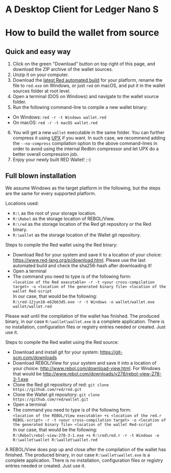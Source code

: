 # A Desktop Client for Ledger Nano S

# How to build the wallet from source

## Quick and easy way

1. Click on the green "Download" button on top right of this page, and download the ZIP archive of the wallet sources.
2. Unzip it on your computer.
3. Download the [latest Red automated build](https://www.red-lang.org/p/download.html) for your platform, rename the file to `red.exe` on Windows, or just `red` on macOS, and put it in the wallet sources folder at root level.
4. Open a terminal (DOS on Windows) and navigate to the wallet source folder.
5. Run the following command-line to compile a new wallet binary:
  * On Windows: `red -r -t Windows wallet.red`
  * On macOS: `red -r -t macOS wallet.red`
6. You will get a new `wallet` executable in the same folder. You can further compress it using [UPX](https://upx.github.io/) if you want. In such case, we recommend adding the `--no-compress` compilation option to the above command-lines in order to avoid using the internal Redbin compressor and let UPX do a better overall compression job.
7. Enjoy your newly built RED Wallet! ;-)

## Full blown installation

We assume Windows as the target platform in the following, but the steps are the same for every supported platform.

Locations used:
- ```R:\``` as the root of your storage location.
- ```R:\Rebol``` as the storage location of REBOL/View.
- ```R:\red``` as the storage location of the Red git repository or the Red binary.
- ```R:\wallet``` as the storage location of the Wallet git repository.

Steps to compile the Red wallet using the Red binary:
- Download Red for your system and save it to a location of your choice: https://www.red-lang.org/p/download.html. Please use the last automated build and check the sha256-hash after downloading it!
- Open a terminal
- The command you need to type is of the following form:  
```<location of the Red executable> -r -t <your cross-compilation target> -o <location of the generated binary file> <location of the wallet Red-script```  
In our case, that would be the following:  
```R:\red-12jun18-e62b63d5.exe -r -t Windows -o wallet/wallet.exe wallet/wallet.red```

Please wait until the compilation of the wallet has finished.
The produced binary, in our case ```R:\wallet\wallet.exe``` is a complete application. There is no installation, configuration files or registry entries needed or created. Just use it.

Steps to compile the Red wallet using the Red source:
- Download and install git for your system: https://git-scm.com/downloads
- Download REBOL/View for your system and save it into a location of your choice: http://www.rebol.com/download-view.html. For Windows that would be http://www.rebol.com/downloads/v278/rebol-view-278-3-1.exe
- Clone the Red git repository of red: ```git clone https://github.com/red/red.git```
- Clone the Wallet git repository: ```git clone https://github.com/red/wallet.git```
- Open a terminal
- The command you need to type is of the following form:  
```<location of the REBOL/View executable> +s <location of the red.r REBOL-script> -r -t <your cross-compilation target> -o <location of the generated binary file> <location of the wallet Red-script```  
In our case, that would be the following:  
```R:\Rebol\rebol-view-278-3-1.exe +s R:\red\red.r -r -t Windows -o R:\wallet\wallet R:\wallet\wallet.red```

A REBOL/View does pop up and close after the compilation of the wallet has finished.
The produced binary, in our case ```R:\wallet\wallet.exe``` is a complete application. There is no installation, configuration files or registry entries needed or created. Just use it.
